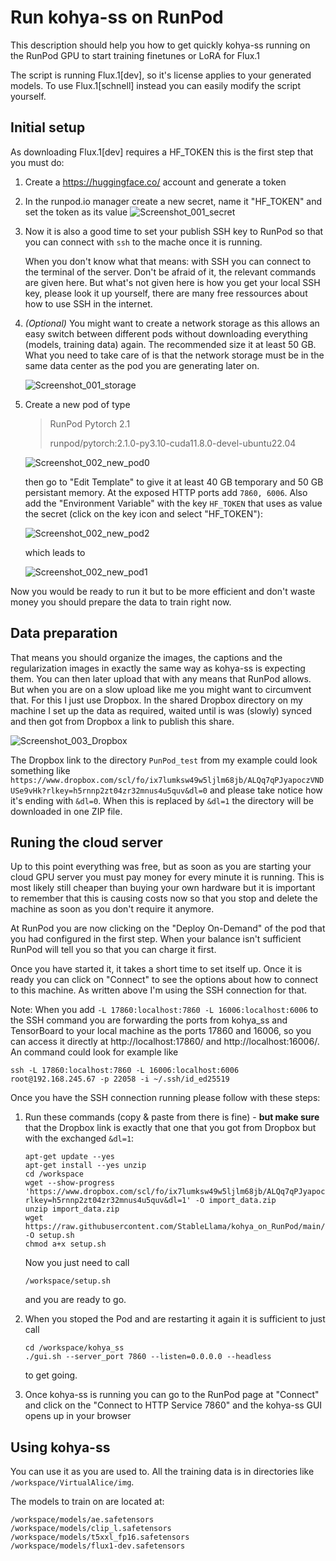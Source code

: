 # Run kohya-ss on RunPod

This description should help you how to get quickly kohya-ss running on the RunPod GPU
to start training finetunes or LoRA for Flux.1

The script is running Flux.1[dev], so it's license applies to your generated models.
To use Flux.1[schnell] instead you can easily modify the script yourself.

## Initial setup

As downloading Flux.1[dev] requires a HF_TOKEN this is the first step that you must do:

1. Create a https://huggingface.co/ account and generate a token
2. In the runpod.io manager create a new secret, name it "HF_TOKEN" and set the
   token as its value
   ![Screenshot_001_secret](images/Screenshot_001_secret.png)
3. Now it is also a good time to set your publish SSH key to RunPod so that you can
   connect with `ssh` to the mache once it is running.

   When you don't know what that means: with SSH you can connect to the terminal
   of the server. Don't be afraid of it, the relevant commands are given here.
   But what's not given here is how you get your local SSH key, please look it up
   yourself, there are many free ressources about how to use SSH in the internet.
4. *(Optional)* You might want to create a network storage as this allows an easy
   switch between different pods without downloading everything (models, training
   data) again. The recommended size it at least 50 GB. What you need to take care
   of is that the network storage must be in the same data center as the pod you are
   generating later on.

   ![Screenshot_001_storage](images/Screenshot_001_storage.png)
6. Create a new pod of type
   
   > RunPod Pytorch 2.1
   > 
   > runpod/pytorch:2.1.0-py3.10-cuda11.8.0-devel-ubuntu22.04

   ![Screenshot_002_new_pod0](images/Screenshot_002_new_pod0.png)
   
   then go to "Edit Template" to give it at least 40 GB temporary and 50 GB persistant memory.
   At the exposed HTTP ports add `7860, 6006`.
   Also add the "Environment Variable" with the key `HF_TOKEN` that uses as value the secret
   (click on the key icon and select "HF_TOKEN"):
   
   ![Screenshot_002_new_pod2](images/Screenshot_002_new_pod2.png)
   
   which leads to
   
   ![Screenshot_002_new_pod1](images/Screenshot_002_new_pod1.png)

Now you would be ready to run it but to be more efficient and don't waste money you should 
prepare the data to train right now.

## Data preparation

That means you should organize the images, the captions and the regularization images in exactly
the same way as kohya-ss is expecting them. You can then later upload that with any means that 
RunPod allows. But when you are on a slow upload like me you might want to circumvent that.
For this I just use Dropbox. In the shared Dropbox directory on my machine I set up the data
as required, waited until is was (slowly) synced and then got from Dropbox a link to publish
this share.

![Screenshot_003_Dropbox](images/Screenshot_003_Dropbox.png)

The Dropbox link to the directory `PunPod_test` from my example could look something like
`https://www.dropbox.com/scl/fo/ix7lumksw49w5ljlm68jb/ALQq7qPJyapoczVNDUSe9vHk?rlkey=h5rnnp2zt04zr32mnus4u5quv&dl=0`
and please take notice how it's ending with `&dl=0`. When this is replaced by `&dl=1` the
directory will be downloaded in one ZIP file.

## Runing the cloud server

Up to this point everything was free, but as soon as you are starting your cloud GPU server
you must pay money for every minute it is running. This is most likely still cheaper than
buying your own hardware but it is important to remember that this is causing costs now
so that you stop and delete the machine as soon as you don't require it anymore.

At RunPod you are now clicking on the "Deploy On-Demand" of the pod that you had configured
in the first step. When your balance isn't sufficient RunPod will tell you so that you
can charge it first.

Once you have started it, it takes a short time to set itself up. Once it is ready you
can click on "Connect" to see the options about how to connect to this machine.
As written above I'm using the SSH connection for that.

Note: When you add `-L 17860:localhost:7860 -L 16006:localhost:6006` to the SSH command
you are forwarding the ports from kohya_ss and TensorBoard to your local machine as
the ports 17860 and 16006, so you can access it directly at http://localhost:17860/ 
and http://localhost:16006/. An command could look for example like
```
ssh -L 17860:localhost:7860 -L 16006:localhost:6006 root@192.168.245.67 -p 22058 -i ~/.ssh/id_ed25519
```

Once you have the SSH connection running please follow with these steps:

1. Run these commands (copy & paste from there is fine) - **but make sure** that the
   Dropbox link is exactly that one that you got from Dropbox but with the
   exchanged `&dl=1`:

   ```
   apt-get update --yes
   apt-get install --yes unzip
   cd /workspace
   wget --show-progress  'https://www.dropbox.com/scl/fo/ix7lumksw49w5ljlm68jb/ALQq7qPJyapoczVNDUSe9vHk?rlkey=h5rnnp2zt04zr32mnus4u5quv&dl=1' -O import_data.zip
   unzip import_data.zip
   wget https://raw.githubusercontent.com/StableLlama/kohya_on_RunPod/main/setup.sh -O setup.sh
   chmod a+x setup.sh
   ```

   Now you just need to call
   ```
   /workspace/setup.sh
   ```
   and you are ready to go.
2. When you stoped the Pod and are restarting it again it is sufficient to just call
   ```
   cd /workspace/kohya_ss
   ./gui.sh --server_port 7860 --listen=0.0.0.0 --headless
   ```
   to get going.   
3. Once kohya-ss is running you can go to the RunPod page at "Connect" and click on
   the "Connect to HTTP Service 7860" and the kohya-ss GUI opens up in your browser

## Using kohya-ss

You can use it as you are used to. All the training data is in directories like
`/workspace/VirtualAlice/img`.

The models to train on are located at:
```
/workspace/models/ae.safetensors
/workspace/models/clip_l.safetensors
/workspace/models/t5xxl_fp16.safetensors
/workspace/models/flux1-dev.safetensors
```
